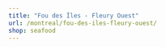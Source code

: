 ```yaml
---
title: "Fou des Îles - Fleury Ouest"
url: /montreal/fou-des-iles-fleury-ouest/
shop: seafood
---
```

